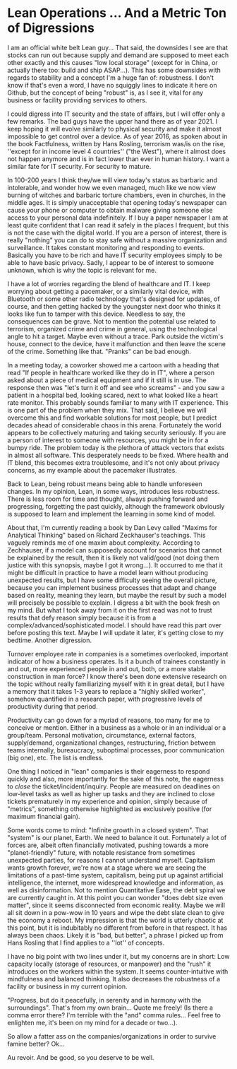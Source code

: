 # Lean Operations ... And a Metric Ton of Digressions

I am an official white belt Lean guy... That said, the downsides I see are that stocks can run out because supply and demand are supposed to meet each
other exactly and this causes "low local storage" (except for in China, or actually there too: build and ship ASAP...). This has some downsides with regards
to stability and a concept I'm a huge fan of: robustness. I don't know if that's even a word, I have no squiggly lines to indicate it here on Github, but
the concept of being "robust" is, as I see it, vital for any business or facility providing services to others.

I could digress into IT security and the state of affairs, but I will offer only a few remarks. The bad guys have the upper hand there as of year 2021. I keep hoping it will evolve similarly to physical security and make it almost impossible to get control over a device. As of year 2016, as spoken about in the book Factfulness, written by Hans Rosling, terrorism was/is on the rise, ''except for in income level 4 countries'' ("the West"), where it almost does not happen anymore and is in fact lower than ever in human history. I want a similar fate for IT security. For security to mature.

In 100-200 years I think they/we will view today's status as barbaric and intolerable, and wonder how we even managed, much like we now view burning of witches and barbaric torture chambers, even in churches, in the middle ages. It is simply unacceptable that opening today's newspaper can cause your phone or computer to obtain malware giving someone else access to your personal data indefinitely. If I buy a paper newspaper I am at least quite confident that I can read it safely in the places I frequent, but this is not the case with the digital world. If you are a person of interest, there is really "nothing" you can do to stay safe without a massive organization and surveillance. It takes constant monitoring and responding to events. Basically you have to be rich and have IT security employees simply to be able to have basic privacy. Sadly, I appear to be of interest to someone unknown, which is why the topic is relevant for me.

I have a lot of worries regarding the blend of healthcare and IT. I keep worrying about getting a pacemaker, or a similarly vital device, with Bluetooth or some other radio technology that's designed for updates, of course, and then getting hacked by the youngster next door who thinks it looks like fun to tamper with this device. Needless to say, the consequences can be grave. Not to mention the potential use related to terrorism, organized crime and crime in general, using the technological angle to hit a target. Maybe even without a trace. Park outside the victim's house, connect to the device, have it malfunction and then leave the scene of the crime. Something like that. "Pranks" can be bad enough.

In a meeting today, a coworker showed me a cartoon with a heading that read "If people in healthcare worked like they do in IT", where a person asked about a piece of medical equipment and if it still is in use. The response then was "let's turn it off and see who screams" - and you saw a patient in a hospital bed, looking scared, next to what looked like a heart rate monitor. This probably sounds familiar to many with IT experience. This is one part of the problem when they mix. That said, I believe we will overcome this and find workable solutions for most people, but I predict decades ahead of considerable chaos in this arena. Fortunately the world appears to be collectively maturing and taking security seriously. If you are a person of interest to someone with resources, you might be in for a bumpy ride. The problem today is the plethora of attack vectors that exists in almost all software. This desperately needs to be fixed. Where health and IT blend, this becomes extra troublesome, and it's not only about privacy concerns, as my example about the pacemaker illustrates.

Back to Lean, being robust means being able to handle unforeseen changes. In my opinion, Lean, in some ways, introduces less robustness. There is less room for time and thought, always pushing forward and progressing, forgetting the past quickly, although the framework obviously is supposed to learn and implement the learning in some kind of model.

About that, I'm currently reading a book by Dan Levy called "Maxims for Analytical Thinking" based on Richard Zeckhauser's teachings. This vaguely reminds me of one maxim about complexity. According to Zechhauser, if a model can supposedly account for scenarios that cannot be explained by the result, then it is likely not valid/good (not doing them justice with this synopsis, maybe I got it wrong...).  It occurred to me that it might be difficult in practice to have a model learn without producing unexpected results, but I have some difficulty seeing the overall picture, because you can implement business processes that adapt and change based on reality, meaning they learn, but maybe the result by such a model will precisely be possible to explain. I digress a bit with the book fresh on my mind. But what I took away from it on the first read was not to trust results that defy reason simply because it is from a complex/advanced/sophisticated model. I should have read this part over before posting this text. Maybe I will update it later, it's getting close to my bedtime. Another digression.

Turnover employee rate in companies is a sometimes overlooked, 
important indicator of how a business operates. Is it a bunch of trainees constantly in and out, more experienced people in and out, both, or a more stable
construction in man force? I know there's been done extensive research on the topic without really familiarizing myself with it in great detail, but I have
a memory that it takes 1-3 years to replace a "highly skilled worker", somehow quantified in a research paper, with progressive levels of productivity
during that period.

Productivity can go down for a myriad of reasons, too many for me to conceive or mention. Either in a business as a whole or in an individual or a group/team.
Personal motivation, circumstance, external factors, supply/demand, organizational changes, restructuring, friction between teams internally,
bureaucracy, suboptimal processes, poor communication (big one), etc. The list is endless.

One thing I noticed in "lean" companies is their eagerness to respond quickly and also, more importantly for the sake of this note, the eagerness to _close_
the ticket/incident/inquiry. People are measured on deadlines on low-level tasks as well as higher up tasks and they are inclined to close tickets prematurely
in my experience and opinion, simply because of "metrics", something otherwise highlighted as exclusively positive (for maximum financial gain).

Some words come to mind: "Infinite growth in a closed system". That "system" is our planet, Earth. We need to balance it out. Fortunately a lot of forces are,
albeit often financially motivated, pushing towards a more "planet-friendly" future, with notable resistance from sometimes unexpected parties, for reasons
I cannot understand myself. Capitalism wants growth forever, we're now at a stage where we are seeing the limitations of a past-time system, capitalism,
being put up against artificial intelligence, the internet, more widespread knowledge and information, as well as disinformation. Not to mention
Quantitative Ease, the debt spiral we are currently caught in. At this point you can wonder "does debt size even matter", since it seems
disconnected from economic reality. Maybe we will all sit down in a pow-wow in 10 years and wipe the debt slate clean to give
the economy a reboot. My impression is that the world is utterly chaotic at this point, but it is indubitably no different from before in that respect. It has always been chaos. Likely it is "bad, but better", a phrase I picked up from Hans Rosling that I find applies to a ''lot'' of concepts.

I have no big point with two lines under it, but my concerns are in short: Low capacity locally (storage of resources, or manpower) and the "rush" it introduces on the workers within the system. It seems counter-intuitive with mindfulness and balanced thinking. It also decreases the robustness of a facility or business in my current opinion.

"Progress, but do it peacefully, in serenity and in harmony with the surroundings". That's from my own brain... Quote me freely! 
(Is there a comma error there? I'm terrible with the "and" comma rules... Feel free to enlighten me, it's been on my mind for a decade or two...).

So allow a fatter ass on the companies/organizations in order to survive famine better? Ok...

Au revoir. And be good, so you deserve to be well.
